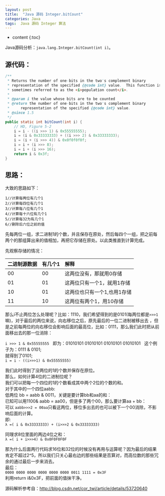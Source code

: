 ```yaml
---
layout: post
title:  "Java 源码 Integer.bitCount"
categories: Java
tags:  Java 源码 Integer 算法
---
```


* content
{:toc}


Java源码分析：```java.lang.Integer.bitCount(int i)```。




## 源代码：

```java
/**
 * Returns the number of one-bits in the two's complement binary
 * representation of the specified {@code int} value.  This function is
 * sometimes referred to as the <i>population count</i>.
 *
 * @param i the value whose bits are to be counted
 * @return the number of one-bits in the two's complement binary
 *     representation of the specified {@code int} value.
 * @since 1.5
 */
public static int bitCount(int i) {
    // HD, Figure 5-2
    i = i - ((i >>> 1) & 0x55555555);
    i = (i & 0x33333333) + ((i >>> 2) & 0x33333333);
    i = (i + (i >>> 4)) & 0x0f0f0f0f;
    i = i + (i >>> 8);
    i = i + (i >>> 16);
    return i & 0x3f;
}
```

## 思路：
大致的思路如下：  
```
1//计算每两位有几个1
2//计算每四位有几个1
3//计算每八位有几个1
4//计算每十六位有几个1
5//计算每32为有几个1
6//删除后六位之前的值
```

先每两位一组，求二进制1的个数，并且保存在原处，然后每四个一组，把之前每两个的那组算出来的值相加，再把它存储在原处。以此类推直到计算完成。

先观察存储的情况：

|二进制源数据|有几个1|解释|
|:-------|:-------|:-------|
|00|00|这两位没有，那就用0存储|
|01|01|这两位只有一个1，就用1存储|
|10|01|这两位也只有一个1,也用1存储|
|11|10|这两位有两个1，用10存储|

那么i不止两位怎么处理呢？比如：1110，我们希望得到的是0101(每两位都是`>>>1`嘛)，对于最后的两位来说，向右移位之后，原先最后的一位二进制被移出去 ，但是之前每两位的向右移位会影响后面的最高位，比如：0111，那么我们此时把从前面移出去的那一位消除：

```i >>> 1 & 0x55555555```  
即为：01010101 01010101 01010101 01010101  
这个例子为：0111 & 0101;  
就得到了0101;  
```i = i - ((i>>>1) & 0x55555555)```

我们此时得到了没两位的1的个数并保存在原位。  
那么，如何计算4位的二进制位呢？  
我们可以把每一个四位的1的个数看成其中两个2位的个数的和。  
对于其中的一个四位aabb:  
低两位 bb = aabb & 0011，关键是要计算bb和aa的和：  
已知可以用1100& aabb = aa00，但是多了两个00，那么要计算aa + bb：  
可以 ```aabb>>>2 = 00aa```只看这两位，移位多出去的也可以被下一个00消除，不影响后面的计算。  
即:  
```λ =( i & 0x33333333) + (i>>>2 & 0x33333333)```

同理求8位里面的两边4位之和：  
```λ =( i + i>>>4) & 0x0F0F0F0F```

那为什么后面两行代码求16位和32位的时候没有再用与运算呢？因为最后的结果肯定不超过2^5，所以我们只关心最右边的那些结果是否算对，而高位数的那些冗余的通过最后一步来消去。  
最后：  
```0000 0000 0000 0000 0000 0000 0011 1111 = 0x3F```  
利用return i&0x3F，把前面的值抹干净。


源码解析参考自：http://blog.csdn.net/cor_twi/article/details/53720640
